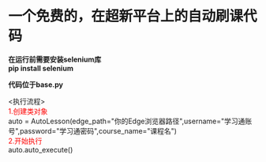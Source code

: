 # 一个免费的，在超新平台上的自动刷课代码
**在运行前需要安装selenium库**  
**pip install selenium**
  
**代码位于base.py**  

<执行流程>  
<span style ="color:red">1.创建类对象</span>  
auto = AutoLesson(edge_path="你的Edge浏览器路径",username="学习通账号",password="学习通密码",course_name="课程名")  
<span style ="color:red">2.开始执行</span>  
auto.auto_execute()
